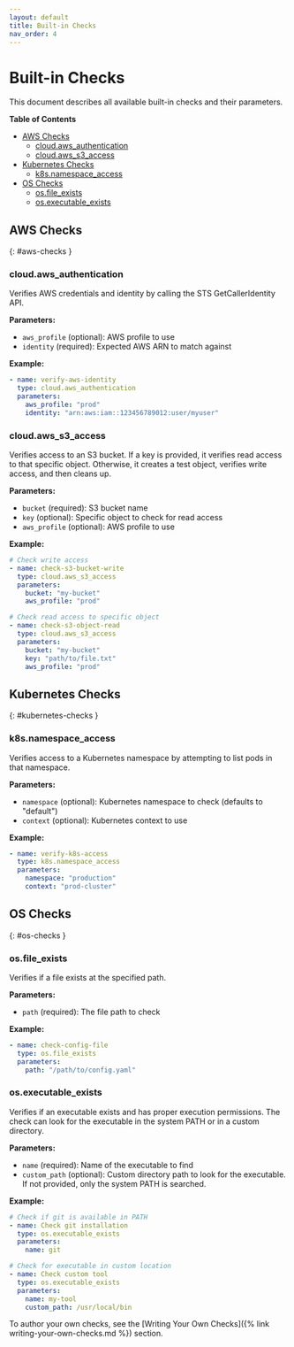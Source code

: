 ```yaml
---
layout: default
title: Built-in Checks
nav_order: 4
---
```


# Built-in Checks

This document describes all available built-in checks and their parameters.

**Table of Contents**

- [AWS Checks](#aws-checks)
  - [cloud.aws_authentication](#cloudaws_authentication)
  - [cloud.aws_s3_access](#cloudaws_s3_access)
- [Kubernetes Checks](#kubernetes-checks)
  - [k8s.namespace_access](#k8snamespace_access)
- [OS Checks](#os-checks)
  - [os.file_exists](#osfile_exists)
  - [os.executable_exists](#osexecutable_exists)

## AWS Checks

{: #aws-checks }

### cloud.aws_authentication

Verifies AWS credentials and identity by calling the STS GetCallerIdentity API.

**Parameters:**

- `aws_profile` (optional): AWS profile to use
- `identity` (required): Expected AWS ARN to match against

**Example:**

```yaml
- name: verify-aws-identity
  type: cloud.aws_authentication
  parameters:
    aws_profile: "prod"
    identity: "arn:aws:iam::123456789012:user/myuser"
```

### cloud.aws_s3_access

Verifies access to an S3 bucket. If a key is provided, it verifies read access to that specific object. Otherwise, it creates a test object, verifies write access, and then cleans up.

**Parameters:**

- `bucket` (required): S3 bucket name
- `key` (optional): Specific object to check for read access
- `aws_profile` (optional): AWS profile to use

**Example:**

```yaml
# Check write access
- name: check-s3-bucket-write
  type: cloud.aws_s3_access
  parameters:
    bucket: "my-bucket"
    aws_profile: "prod"

# Check read access to specific object
- name: check-s3-object-read
  type: cloud.aws_s3_access
  parameters:
    bucket: "my-bucket"
    key: "path/to/file.txt"
    aws_profile: "prod"
```

## Kubernetes Checks

{: #kubernetes-checks }

### k8s.namespace_access

Verifies access to a Kubernetes namespace by attempting to list pods in that namespace.

**Parameters:**

- `namespace` (optional): Kubernetes namespace to check (defaults to "default")
- `context` (optional): Kubernetes context to use

**Example:**

```yaml
- name: verify-k8s-access
  type: k8s.namespace_access
  parameters:
    namespace: "production"
    context: "prod-cluster"
```

## OS Checks

{: #os-checks }

### os.file_exists

Verifies if a file exists at the specified path.

**Parameters:**

- `path` (required): The file path to check

**Example:**

```yaml
- name: check-config-file
  type: os.file_exists
  parameters:
    path: "/path/to/config.yaml"
```

### os.executable_exists

Verifies if an executable exists and has proper execution permissions. The check can look for the executable in the system PATH or in a custom directory.

**Parameters:**

- `name` (required): Name of the executable to find
- `custom_path` (optional): Custom directory path to look for the executable. If not provided, only the system PATH is searched.

**Example:**

```yaml
# Check if git is available in PATH
- name: Check git installation
  type: os.executable_exists
  parameters:
    name: git

# Check for executable in custom location
- name: Check custom tool
  type: os.executable_exists
  parameters:
    name: my-tool
    custom_path: /usr/local/bin
```

To author your own checks, see the [Writing Your Own Checks]({% link writing-your-own-checks.md %}) section.
